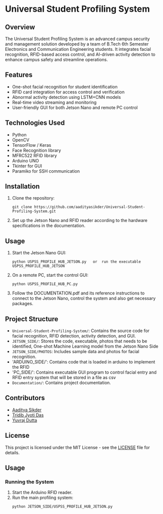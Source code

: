 # Universal Student Profiling System

## Overview
The Universal Student Profiling System is an advanced campus security and management solution developed by a team of B.Tech 6th Semester Electronics and Communication Engineering students. It integrates facial recognition, RFID-based access control, and AI-driven activity detection to enhance campus safety and streamline operations.

## Features
- One-shot facial recognition for student identification
- RFID card integration for access control and verification
- Abnormal activity detection using LSTM+CNN models
- Real-time video streaming and monitoring
- User-friendly GUI for both Jetson Nano and remote PC control

## Technologies Used
- Python
- OpenCV
- TensorFlow / Keras
- Face Recognition library
- MFRC522 RFID library
- Arduino UNO
- Tkinter for GUI
- Paramiko for SSH communication

## Installation

1. Clone the repository:
   ```
   git clone https://github.com/aadityasikder/Universal-Student-Profiling-System.git
   ```

2. Set up the Jetson Nano and RFID reader according to the hardware specifications in the documentation.

## Usage

1. Start the Jetson Nano GUI:
   ```
   python USPSS_PROFILE_HUB_JETSON.py   or  run the executable USPSS_PROFILE_HUB_JETSON
   ```

2. On a remote PC, start the control GUI:
   ```
   python USPSS_PROFILE_HUB_PC.py
   ```

3. Follow the DOCUMENTATION.pdf and its reference instructions to connect to the Jetson Nano, control the system and also get necessary packages.

## Project Structure

- `Universal-Student-Profiling-System/`: Contains the source code for facial recognition, RFID detection, activity detection, and GUI.
- `JETSON_SIDE/`: Stores the code, executable, photos that needs to be identified, One-shot Machine Learning model from the Jetson Nano Side
- `JETSON_SIDE/PHOTOS`: Includes sample data and photos for facial recognition.
- 'ARDUINO_SIDE/': Contains code that is loaded in arduino to implement the RFID
- 'PC_SIDE/': Contains executable GUI program to control facial entry and RFID entry system that will be stored in  a file as csv
- `Documentation/`: Contains project documentation.

## Contributors
- [Aaditya Sikder](https://github.com/aadityasikder)
- [Tridib Jyoti Das](https://github.com/wheezydeeeb)
- [Yuvraj Dutta](https://github.com/YDT007)

## License
This project is licensed under the MIT License - see the [LICENSE](LICENSE) file for details.
## Usage
### Running the System
1. Start the Arduino RFID reader.
2. Run the main profiling system:
   ```bash
   python JETSON_SIDE/USPSS_PROFILE_HUB_JETSON.py
